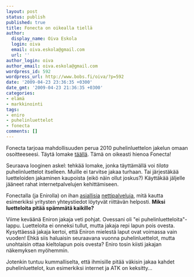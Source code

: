 ```yaml
---
layout: post
status: publish
published: true
title: Fonecta on oikealla tiellä
author:
  display_name: Oiva Eskola
  login: oiva
  email: oiva.eskola@gmail.com
  url: ''
author_login: oiva
author_email: oiva.eskola@gmail.com
wordpress_id: 592
wordpress_url: http://www.bobs.fi/oiva/?p=592
date: '2009-04-23 23:36:35 +0300'
date_gmt: '2009-04-23 21:36:35 +0300'
categories:
- elämä
- markkinointi
tags:
- eniro
- puhelinluettelot
- fonecta
comments: []
---
```

<p>Fonecta tarjoaa mahdollisuuden perua 2010 puhelinluettelon jakelun omaan osoitteeseesi. Täytä lomake <a title="Peruuta puhelinluettelon jakelu" href="http://www.fonecta.fi/puhelinluettelot/alueelliset_puhelinluettelot/fi_FI/jakeluperiaatteet/">täällä</a>. Tämä on oikeasti hienoa Fonecta!</p>
<p>Seuraava looginen askel: tehkää lomake, jonka täyttämällä voi <em>tilata</em> puhelinluettelot itselleen. Muille ei tarvitse jakaa turhaan. Tai järjestäkää luetteloiden jakaminen kaupoista (eikö näin ollut joskus?) Käyttäkää jäljelle jääneet rahat internetpalvelujen kehittämiseen.</p>
<p>Fonectalla (ja Enirolla) on ihan <a title="02.fi" href="http://02.fi">asiallisia</a> <a title="kartat.eniro.fi" href="http://kartat.eniro.fi/">nettipalveluja</a>, mitä kautta esimerkiksi yritysten yhteystiedot löytyvät riittävän helposti. <strong>Miksi luetteloita pitää spämmätä kaikille?</strong></p>
<p>Viime keväänä Eniron jakaja veti pohjat. Ovessani oli "ei puhelinluetteloita"-lappu. Luetteloita ei onneksi tullut, mutta jakaja repi lapun pois ovesta. Kysyttäessä jakaja kertoi, että Eniron mielestä laput ovat voimassa vain vuoden! Ehkä siis haluaisin seuraavana vuonna puhelinluettelot, mutta unohtaisin ottaa kieltolapun pois ovesta? Eniro tosin kiisti jakajan näkemyksen myöhemmin.</p>
<p>Jotenkin tuntuu kummalliselta, että ihmisille pitää väkisin jakaa kahdet puhelinluettelot, kun esimerkiksi internet ja ATK on keksitty...</rant></p>
